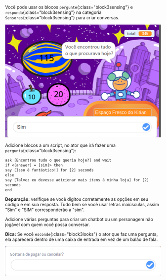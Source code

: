 
Você pode usar os blocos `pergunte`{:class="block3sensing"} e `responda`{:class="block3sensing"} na categoria `Sensores`{:class="block3sensing"} para criar conversas.

![Diálogo no bloco "pergunte" com "sim" como resposta](images/ask-answer.png)

Adicione blocos a um script, no ator que irá fazer uma `pergunta`{:class="block3sensing"}:

```blocks3
ask [Encontrou tudo o que queria hoje?] and wait
if <(answer) = [sim]> then
say [Isso é fantástico!] for [2] seconds
else
say [Talvez eu devesse adicionar mais itens à minha loja] for [2] seconds
end
```

**Depuração:** verifique se você digitou corretamente as opções em seu código e em sua resposta. Tudo bem se você usar letras maiúsculas, assim "Sim" e "SIM" corresponderão a "sim".

Adicione várias perguntas para criar um chatbot ou um personagem não jogável com quem você possa conversar.

**Dica:** Se você `esconde`{:class="block3looks"} o ator que faz uma pergunta, ela aparecerá dentro de uma caixa de entrada em vez de um balão de fala.

![Diálogo no bloco "pergunte" com uma questão dentro](images/ask-hidden-sprite.png)


